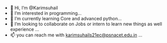 - 👋 Hi, I’m @Karimsuhail
- 👀 I’m interested in programming...
- 🌱 I’m currently learning Core and advanced python...
- 💞️ I’m looking to collaborate on Jobs or intern to learn new things as well experience ...
- 📫 you can reach me with karimsuhails21ec@psnacet.edu.in ...

<!---
Karimsuhail/Karimsuhail is a ✨ special ✨ repository because its `README.md` (this file) appears on your GitHub profile.
You can click the Preview link to take a look at your changes.
--->
